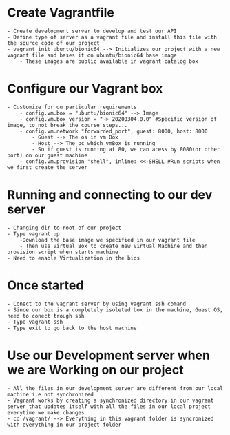 # Create Vagrantfile
    - Create development server to develop and test our API
    - Define type of server as a vagrant file and install this file with the source code of our project
    - vagrant init ubuntu/bionic64 --> Initializes our project with a new vagrant file and bases it on ubuntu/bionic64 base image
        - These images are public available in vagrant catalog box

# Configure our Vagrant box        
    - Customize for ou particular requirements
        - config.vm.box = "ubuntu/bionic64" --> Image
        - config.vm.box_version = "~> 20200304.0.0" #Specific version of image, to not break the course steps...
        - config.vm.network "forwarded_port", guest: 8000, host: 8000 
            - Guest --> The os in vm Box 
            - Host --> The pc which vmBox is running
            - So if guest is running at 80, we can acess by 8080(or other port) on our guest machine
        - config.vm.provision "shell", inline: <<-SHELL #Run scripts when we first create the server

# Running and connecting to our dev server      
    - Changing dir to root of our project
    - Type vagrant up
        -Download the base image we specified in our vagrant file 
        - Then use Virtual Box to create new Virtual Machine and then provision script when starts machine
    - Need to enable Virtualization in the bios

# Once started
    - Conect to the vagrant server by using vagrant ssh comand
    - Since our box is a completely isoleted box in the machine, Guest OS, need to conect trough ssh
    - Type vagrant ssh
    - Type exit to go back to the host machine

# Use our Development server when we are Working on our project  
    - All the files in our development server are different from our local machine i.e not synchronized
    - Vagrant works by creating a synchronized directory in our vagrant server that updates itself with all the files in our local project everytime we make changes
    - cd /vagrant/ --> Everything in this vagrant folder is syncronized with everything in our project folder
